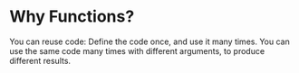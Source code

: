 # Why Functions?
You can reuse code: Define the code once, and use it many times.
You can use the same code many times with different arguments, to produce different results.
